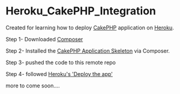 # Heroku_CakePHP_Integration
Created for learning how to deploy [CakePHP](https://cakephp.org/) application on [Heroku](https://www.heroku.com/).

Step 1- Downloaded [Composer](https://getcomposer.org/doc/00-intro.md)

Step 2- Installed the [CakePHP Application Skeleton](https://github.com/cakephp/app) via Composer.

Step 3- pushed the code to this remote repo

Step 4- followed [Heroku's 'Deploy the app'](https://devcenter.heroku.com/articles/getting-started-with-php#deploy-the-app)

more to come soon....